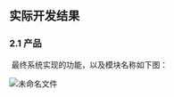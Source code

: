 ## 实际开发结果

### 2.1 产品

​		最终系统实现的功能，以及模块名称如下图：

![未命名文件](C:\Users\Administrator\Downloads\未命名文件.png)